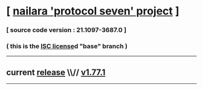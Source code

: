 
# [ [nailara 'protocol seven' project](http://nailara.network/) ]

### [ source code version : 21.1097-3687.0 ]

### ( this is the [ISC license](license)d "base" branch )
---
## current [release](https://github.com/taekiten/nailara/releases) \\\\// [v1.77.1](https://github.com/taekiten/nailara/releases/tag/v1.77.1)
---
